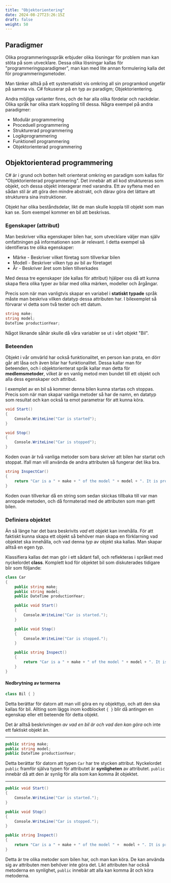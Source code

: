 ```yaml
---
title: "Objektorientering"
date: 2024-08-27T23:26:15Z
draft: false
weight: 50
---
```


## Paradigmer
Olika programmeringsspråk erbjuder olika lösningar för problem man kan stöta på som utvecklare. Dessa olika lösningar kallas för "programmeringsparadigmer", man kan med lite annan formulering kalla det för programmeringsmetoder.

Man tänker alltså på ett systematiskt vis omkring all sin programkod ungefär på samma vis. C# fokuserar på en typ av paradigm; Objektorientering.

Andra möjliga varianter finns, och de har alla olika fördelar och nackdelar. Olika språk har olika stark koppling till dessa. 
Några exempel på andra paradigmer:
- Modulär programmering
- Proceduell programmering
- Strukturerad programmering
- Logikprogrammering
- Funktionell programmering
- Objektorienterad programmering

## Objektorienterad programmering
C# är i grund och botten helt orienterat omkring en paradigm som kallas för "Objektorienterad programmering". Det innebär att all kod struktureras som objekt, och dessa objekt interagerar med varandra. Ett av syftena med en sådan stil är att göra den mindre abstrakt, och därav göra det lättare att strukturera sina instruktioner.

Objekt har olika beståndsdelar, likt de man skulle koppla till objekt som man kan se.
Som exempel kommer en bil att beskrivas.

### Egenskaper (attribut)
Man beskriver vilka egenskaper bilen har, som utvecklare väljer man själv omfattningen på informationen som är relevant. I detta exempel så identifieras tre olika egenskaper:
- Märke - Beskriver vilket företag som tillverkar bilen
- Modell - Beskriver vilken typ av bil av företaget
- År - Beskriver året som bilen tillverkades

Med dessa tre egenskaper (de kallas för attribut) hjälper oss då att kunna skapa flera olika typer av bilar med olika märken, modeller och årgångar.

Precis som när man vanligtvis skapar en variabel i **statiskt typade** språk måste man beskriva vilken datatyp dessa attributen har. I bilexemplet så förvarar vi detta som två texter och ett datum.
```csharp
string make;
string model;
DateTime productionYear;
```
Något liknande såhär skulle då våra variabler se ut i vårt objekt "Bil".
### Beteenden
Objekt i vår omvärld har också funktionalitet, en person kan prata, en dörr går att låsa och även bilar har funktionalitet. Dessa kallar man för beteenden, och i objektorienterat språk kallar man detta för **medlemsmetoder**, vilket är en vanlig metod men bundet till ett objekt och alla dess egenskaper och attribut.

I exemplet av en bil så kommer denna bilen kunna startas och stoppas. Precis som när man skapar vanliga metoder så har de namn, en datatyp som resultat och kan också ta emot parametrar för att kunna köra.
```csharp
void Start() 
{
    Console.WriteLine("Car is started");
}

void Stop() 
{
    Console.WriteLine("Car is stopped");
}
```
Koden ovan är två vanliga metoder som bara skriver att bilen har startat och stoppat. Ifall man vill använda de andra attributen så fungerar det lika bra.
```csharp
string InspectCar()
{
    return "Car is a " + make + " of the model " + model + ". It is produced year " + productionYear.ToString("yyyy");
}
```
Koden ovan tillverkar då en string som sedan skickas tillbaka till var man anropade metoden, och då formaterad med de attributen som man gett bilen.

### Definiera objektet
Än så länge har det bara beskrivits *vad* ett objekt kan innehålla. För att faktiskt kunna skapa ett objekt så behöver man skapa en förklarning vad objektet ska innehålla, och vad denna *typ* av objekt ska kallas. Man skapar alltså en egen *typ*.

Klassifiera kallas det man gör i ett sådant fall, och reflekteras i språket med nyckelordet **class**. Komplett kod för objektet bil som diskuterades tidigare blir som följande:
```csharp
class Car
{
    public string make;
    public string model;
    public DateTime productionYear;

    public void Start() 
    {
        Console.WriteLine("Car is started.");
    }

    public void Stop()
    {
        Console.WriteLine("Car is stopped.");
    }

    public string Inspect()
    {
        return "Car is a " + make + " of the model " + model + ". It is produced year " + productionYear.ToString("yyyy");
    }
}
```

#### Nedbrytning av termerna
```csharp
class Bil { }
```
Detta berättar för datorn att man vill göra en ny objekttyp, och att den ska kallas för bil. Allting som läggs inom kodblocket `{ }` blir då antingen en egenskap eller ett beteende för detta objekt. 

Det är alltså beskrivningen *av vad en bil är och vad den kan göra* och inte ett faktiskt objekt än.

---
```csharp
public string make;
public string model;
public DateTime productionYear;
```
Detta berättar för datorn att typen `Car` har tre stycken attribut. Nyckelordet `public` framför själva typen för attributet är **synligheten** av attributet. `public` innebär då att den är synlig för alla som kan komma åt objektet.

---
```csharp
public void Start() 
{
    Console.WriteLine("Car is started.");
}

public void Stop()
{
    Console.WriteLine("Car is stopped.");
}

public string Inspect()
{
    return "Car is a " + make + " of the model " +  model + ". It is produced year " + productionYear.ToString("yyyy");
}
```
Detta är tre olika metoder som bilen har, och man kan köra. De kan använda sig av attributen men behöver inte göra det. Likt attributen har också metoderna en synlighet, `public` innebär att alla kan komma åt och köra metoderna.